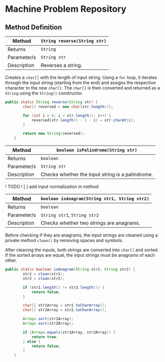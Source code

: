 # Machine Problem Repository

## Method Definition

| Method | `String reverse(String str)` |
|---|---|
| Returns | `String` |
| Parameter/s | `String str` | 
| Description | Reverses a string. | 

Creates a `char[]` with the length of input string. Using a `for` loop,
it iterates through the input string (starting from the end) and 
assigns the respective character to the new `char[]`. The `char[]` 
is then converted and returned as a `String` using the `String()` 
constructor.

```java
public static String reverse(String str) {
		char[] reversed = new char[str.length()];

		for (int i = 0; i < str.length(); i++) {
			reversed[str.length() - 1 - i] = str.charAt(i);
		}

		return new String(reversed);
	}
```

| Method | `boolean isPalindrome(String str)` |
|---|---|
| Returns | `boolean` |
| Parameter/s | `String str` | 
| Description | Checks whether the input string is a palindrome. | 

! TODO !
[ ] add input normalization in method

| Method | `boolean isAnagram(String str1, String str2)` |
|---|---|
| Returns | `boolean` |
| Parameter/s | `String str1`, `String str2` | 
| Description | Checks whether two strings are anagrams. | 

Before checking if they are anagrams, the input strings are 
cleaned using a private method `clean()` by removing spaces and symbols. 

After cleaning the inputs, both strings are converted into `char[]` 
and sorted. If the sorted arrays are equal, the input strings must 
be anagrams of each other.

```java
public static boolean isAnagram(String str1, String str2) {
		str1 = clean(str1);
		str2 = clean(str2);

		if (str1.length() != str2.length()) {
			return false;
		}

		char[] str1Array = str1.toCharArray();
		char[] str2Array = str2.toCharArray();

		Arrays.sort(str1Array);
		Arrays.sort(str2Array);

		if (Arrays.equals(str1Array, str2Array)) {
			return true;
		} else {
			return false;
		}
	}
```
